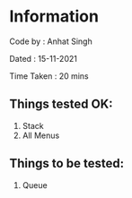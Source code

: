 # Information
Code by : Anhat Singh

Dated   : 15-11-2021

Time Taken : 20 mins


## Things tested OK:
1. Stack
2. All Menus

## Things to be tested:
1. Queue